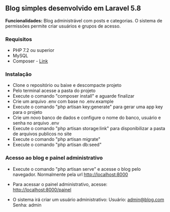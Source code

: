 ## Blog simples desenvolvido em Laravel 5.8

**Funcionalidades:** Blog administrável com posts e categorias. O sistema de permissões permite criar usuários e grupos de acesso.

### Requisitos

- PHP 7.2 ou superior
- MySQL
- Composer - [Link](https://getcomposer.org)

### Instalação

- Clone o repositório ou baixe e descompacte projeto
- Pelo terminal acesse a pasta do projeto
- Execute o comando "composer install" e aguarde finalizar
- Crie um arquivo .env com base no .env.example
- Execute o comando "php artisan key:generate" para gerar uma app key para o projeto
- Crie um novo banco de dados e configure o nome do banco, usuário e senha no arquivo .env
- Execute o comando "php artisan storage:link" para disponibilizar a pasta de arquivos publicos no site
- Execute o comando "php artisan migrate"
- Execute o comando "php artisan db:seed"

### Acesso ao blog e painel administrativo

- Execute o comando "php artisan serve" e acesse o blog pelo navegador. Normalmente pela url [http://localhost:8000](http://localhost:8000)

- Para acessar o painel administrativo, acesse: [http://localhost:8000/painel](http://localhost:8000/painel)
- O sistema irá criar um usuário administrativo:
Usuário: admin@blog.com
Senha: admin
